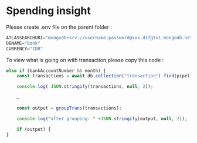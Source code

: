 # Spending insight 

Please create .env file on the parent folder : 
```javascript
ATLASSEARCHURI="mongodb+srv://username:password@xxx.d1fgtx1.mongodb.net/"
DBNAME="Bank"
CURRENCY="IDR"
```

To view what is going on with transaction,please copy this code : 

```javascript
else if (bankAccountNumber && month) {     
    const transactions = await db.collection("transaction").find(pipeline).toArray();

    console.log( JSON.stringify(transactions, null, 2));

    …
    
    const output = groupTrans(transactions);

    console.log("after grouping: " +JSON.stringify(output, null, 2));

    if (output) {
}
```

